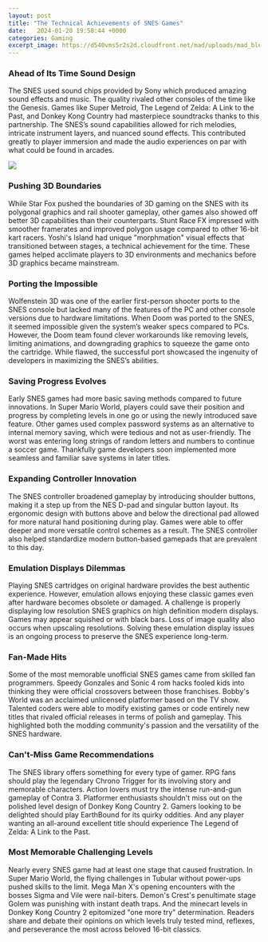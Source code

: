 ```yaml
---
layout: post
title: "The Technical Achievements of SNES Games"
date:   2024-01-20 19:58:44 +0000
categories: Gaming
excerpt_image: https://d540vms5r2s2d.cloudfront.net/mad/uploads/mad_blog_5b755a4b439251534417483.jpg
---
```


### Ahead of Its Time Sound Design
The SNES used sound chips provided by Sony which produced amazing sound effects and music. The quality rivaled other consoles of the time like the Genesis. Games like Super Metroid, The Legend of Zelda: A Link to the Past, and Donkey Kong Country had masterpiece soundtracks thanks to this partnership. The SNES’s sound capabilities allowed for rich melodies, intricate instrument layers, and nuanced sound effects. This contributed greatly to player immersion and made the audio experiences on par with what could be found in arcades. 

![](https://d540vms5r2s2d.cloudfront.net/mad/uploads/mad_blog_5b755a4b439251534417483.jpg)
### Pushing 3D Boundaries
While Star Fox pushed the boundaries of 3D gaming on the SNES with its polygonal graphics and rail shooter gameplay, other games also showed off better 3D capabilities than their counterparts. Stunt Race FX impressed with smoother framerates and improved polygon usage compared to other 16-bit kart racers. Yoshi's Island had unique "morphmation" visual effects that transitioned between stages, a technical achievement for the time. These games helped acclimate players to 3D environments and mechanics before 3D graphics became mainstream.
### Porting the Impossible 
Wolfenstein 3D was one of the earlier first-person shooter ports to the SNES console but lacked many of the features of the PC and other console versions due to hardware limitations. When Doom was ported to the SNES, it seemed impossible given the system’s weaker specs compared to PCs. However, the Doom team found clever workarounds like removing levels, limiting animations, and downgrading graphics to squeeze the game onto the cartridge. While flawed, the successful port showcased the ingenuity of developers in maximizing the SNES’s abilities. 
### Saving Progress Evolves
Early SNES games had more basic saving methods compared to future innovations. In Super Mario World, players could save their position and progress by completing levels in one go or using the newly introduced save feature. Other games used complex password systems as an alternative to internal memory saving, which were tedious and not as user-friendly. The worst was entering long strings of random letters and numbers to continue a soccer game. Thankfully game developers soon implemented more seamless and familiar save systems in later titles.
### Expanding Controller Innovation 
The SNES controller broadened gameplay by introducing shoulder buttons, making it a step up from the NES D-pad and singular button layout. Its ergonomic design with buttons above and below the directional pad allowed for more natural hand positioning during play. Games were able to offer deeper and more versatile control schemes as a result. The SNES controller also helped standardize modern button-based gamepads that are prevalent to this day.
### Emulation Displays Dilemmas
Playing SNES cartridges on original hardware provides the best authentic experience. However, emulation allows enjoying these classic games even after hardware becomes obsolete or damaged. A challenge is properly displaying low resolution SNES graphics on high definition modern displays. Games may appear squished or with black bars. Loss of image quality also occurs when upscaling resolutions. Solving these emulation display issues is an ongoing process to preserve the SNES experience long-term.
### Fan-Made Hits
Some of the most memorable unofficial SNES games came from skilled fan programmers. Speedy Gonzales and Sonic 4 rom hacks fooled kids into thinking they were official crossovers between those franchises. Bobby's World was an acclaimed unlicensed platformer based on the TV show. Talented coders were able to modify existing games or code entirely new titles that rivaled official releases in terms of polish and gameplay. This highlighted both the modding community's passion and the versatility of the SNES hardware.
### Can't-Miss Game Recommendations 
The SNES library offers something for every type of gamer. RPG fans should play the legendary Chrono Trigger for its involving story and memorable characters. Action lovers must try the intense run-and-gun gameplay of Contra 3. Platformer enthusiasts shouldn't miss out on the polished level design of Donkey Kong Country 2. Gamers looking to be delighted should play EarthBound for its quirky oddities. And any player wanting an all-around excellent title should experience The Legend of Zelda: A Link to the Past.
### Most Memorable Challenging Levels
Nearly every SNES game had at least one stage that caused frustration. In Super Mario World, the flying challenges in Tubular without power-ups pushed skills to the limit. Mega Man X's opening encounters with the bosses Sigma and Vile were nail-biters. Demon's Crest's penultimate stage Golem was punishing with instant death traps. And the minecart levels in Donkey Kong Country 2 epitomized "one more try" determination. Readers share and debate their opinions on which levels truly tested mind, reflexes, and perseverance the most across beloved 16-bit classics.